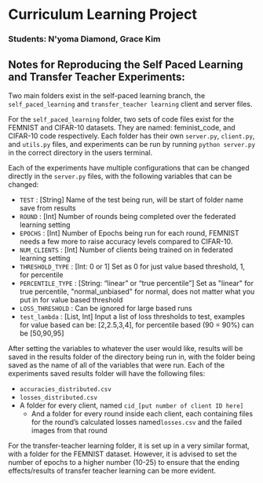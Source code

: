 # Curriculum Learning Project

### Students: N'yoma Diamond, Grace Kim

## Notes for Reproducing the Self Paced Learning and Transfer Teacher Experiments:

Two main folders exist in the self-paced learning branch, the `self_paced_learning` and 	`transfer_teacher learning` client and server files.

For the `self_paced_learning` folder, two sets of code files exist for the FEMNIST and CIFAR-10 datasets. They are named: feminist_code, and CIFAR-10 code respectively. Each folder has their own `server.py`, `client.py`, and `utils.py` files, and experiments can be run by running `python server.py` in the correct directory in the users terminal. 

Each of the experiments have multiple configurations that can be changed directly in the `server.py` files, with the following variables that can be changed:

- `TEST` : [String] Name of the test being run, will be start of folder name save from results
- `ROUND` : [Int] Number of rounds being completed over the federated learning setting
- `EPOCHS` : [Int]  Number of Epochs being run for each round, FEMNIST needs a few more to raise accuracy levels compared to CIFAR-10. 
- `NUM_CLIENTS` : [Int] Number of clients being trained on in federated learning setting
- `THRESHOLD_TYPE` : [Int: 0 or 1] Set as 0 for just value based threshold, 1, for percentile
- `PERCENTILE_TYPE` : [String: “linear” or “true percentile”] Set as "linear" for true percentile, "normal_unbiased" for normal, does not matter what you put in for value based threshold
- `LOSS_THRESHOLD` : Can be ignored for large based runs
- `test_lambda` : [List, Int] Input a list of loss thresholds to test, examples for value based can be: [2,2.5,3,4], for percentile based (90 = 90%) can be [50,90,95] 

After setting the variables to whatever the user would like, results will be saved in the results folder of the directory being run in, with the folder being saved as the name of all of the variables that were run. Each of the experiments saved results folder will have the following files: 

- `accuracies_distributed.csv`
- `losses_distributed.csv`
- A folder for every client, named `cid_[put number of client ID here]`
    - And a folder for every round inside each client, each containing files for the round’s calculated losses named`losses.csv` and the failed images from that round

For the transfer-teacher learning folder, it is set up in a very similar format, with a folder for the FEMNIST dataset. However, it is advised to set the number of epochs to a higher number (10-25) to ensure that the ending effects/results of transfer teacher learning can be more evident.

